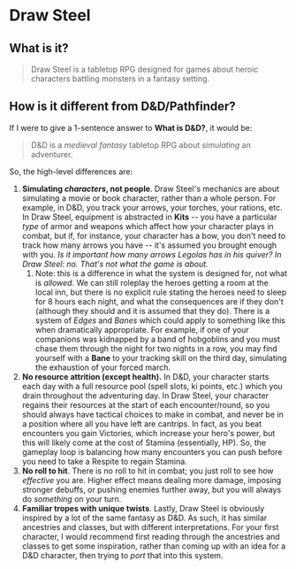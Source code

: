 # Draw Steel

## What is it?
> Draw Steel is a tabletop RPG designed for games about heroic characters battling monsters in a fantasy setting.

## **How is it different from D&D/Pathfinder?**
If I were to give a 1-sentence answer to **What is D&D?**, it would be:
> D&D is a *medieval fantasy* tabletop RPG about *simulating* an adventurer.

So, the high-level differences are:

1. **Simulating *characters*, not people**. Draw Steel's mechanics are about simulating a movie or book character, rather than a whole person. For example, in D&D, you track your arrows, your torches, your rations, etc. In Draw Steel, equipment is abstracted in **Kits** -- you have a particular *type* of armor and weapons which affect how your character plays in combat, but if, for instance, your character has a bow, you don't need to track how many arrows you have -- it's assumed you brought enough with you. *Is it important how many arrows Legolas has in his quiver? In Draw Steel: no. That's not what the game is about.*
   1. Note: this is a difference in what the system is designed for, not what is *allowed*. We can still roleplay the heroes getting a room at the local inn, but there is no explicit rule stating the heroes need to sleep for 8 hours each night, and what the consequences are if they don't (although they should and it is assumed that they do). There is a system of *Edges* and *Banes* which could apply to something like this when dramatically appropriate. For example, if one of your companions was kidnapped by a band of hobgoblins and you must chase them through the night for two nights in a row, you may find yourself with a **Bane** to your tracking skill on the third day, simulating the exhaustion of your forced march.
2. **No resource attrition (except health).** In D&D, your character starts each day with a full resource pool (spell slots, ki points, etc.) which you drain throughout the adventuring day. In Draw Steel, your character regains their resources at the start of each encounter/round, so you should always have tactical choices to make in combat, and never be in a position where all you have left are cantrips. In fact, as you beat encounters you gain Victories, which increase your hero's power, but this will likely come at the cost of Stamina (essentially, HP). So, the gameplay loop is balancing how many encounters you can push before you need to take a Respite to regain Stamina.
3. **No roll to hit**. There is no roll to hit in combat; you just roll to see how *effective* you are. Higher effect means dealing more damage, imposing stronger debuffs, or pushing enemies further away, but you will always do *something* on your turn.
4. **Familiar tropes with unique twists**. Lastly, Draw Steel is obviously inspired by a lot of the same fantasy as D&D. As such, it has similar ancestries and classes, but with different interpretations. For your first character, I would recommend first reading through the ancestries and classes to get some inspiration, rather than coming up with an idea for a D&D character, then trying to *port* that into this system.
